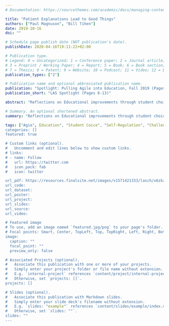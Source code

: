 ```yaml
---
# Documentation: https://sourcethemes.com/academic/docs/managing-content/

title: "Patient Explanations Lead to Good Things"
authors: ["Paul Magnuson", "Bill Tihen"]
date: 2019-10-16
doi: ""

# Schedule page publish date (NOT publication's date).
publishDate: 2020-04-16T19:11:22+02:00

# Publication type.
# Legend: 0 = Uncategorized; 1 = Conference paper; 2 = Journal article;
# 3 = Preprint / Working Paper; 4 = Report; 5 = Book; 6 = Book section;
# 7 = Thesis; 8 = Patent; 9 = Website; 10 = Podcast; 11 = Video; 12 = Blog
publication_types: ["2"]

# Publication name and optional abbreviated publication name.
publication: "Spotlight: Pulling Agile into Education, Fall 2019 (Pages 6-13)"
publication_short: "LAS Spotlight (Pages 6-13)"

abstract: "Reflections on Educational improvements through student choice, self-regulation & challenge. Unfortunately, there are many challenges and obstacles to overcome to cultivate life-long learners ready to take on our ever-changing world."

# Summary. An optional shortened abstract.
summary: "Reflections on Educational improvements through student choice, self-regulation & challenge."

tags: ["Agie", Education", "Student Coice", "Self-Regulation", "Challenge"]
categories: []
featured: true

# Custom links (optional).
#   Uncomment and edit lines below to show custom links.
# links:
# - name: Follow
#   url: https://twitter.com
#   icon_pack: fab
#   icon: twitter

url_pdf: https://resources.finalsite.net/images/v1571421333/lasch/x6zkzvqfmlcpc7rxnljy/Spotlight_Magazine_2019_DIGITAL.pdf
url_code:
url_dataset:
url_poster:
url_project:
url_slides:
url_source:
url_video:

# Featured image
# To use, add an image named `featured.jpg/png` to your page's folder.
# Focal points: Smart, Center, TopLeft, Top, TopRight, Left, Right, BottomLeft, Bottom, BottomRight.
image:
  caption: ""
  focal_point: ""
  preview_only: false

# Associated Projects (optional).
#   Associate this publication with one or more of your projects.
#   Simply enter your project's folder or file name without extension.
#   E.g. `internal-project` references `content/project/internal-project/index.md`.
#   Otherwise, set `projects: []`.
projects: []

# Slides (optional).
#   Associate this publication with Markdown slides.
#   Simply enter your slide deck's filename without extension.
#   E.g. `slides: "example"` references `content/slides/example/index.md`.
#   Otherwise, set `slides: ""`.
slides: ""
---
```

